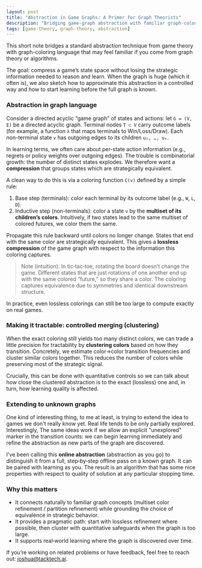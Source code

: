 ```yaml
---
layout: post
title: "Abstraction in Game Graphs: A Primer for Graph Theorists"
description: "Bridging game-graph abstraction with familiar graph-coloring ideas, with practical notes for large, partially known graphs."
tags: [game-theory, graph-theory, abstraction]
---
```


This short note bridges a standard abstraction technique from game theory with graph-coloring language that may feel familiar if you come from graph theory or algorithms.

The goal: compress a game’s state space without losing the strategic information needed to reason and learn. When the graph is huge (which it often is), we also sketch how to approximate this abstraction in a controlled way and how to start learning before the full graph is known.

### Abstraction in graph language

Consider a directed acyclic “game graph” of states and actions: let `G = (V, E)` be a directed acyclic graph. Terminal nodes `T ⊂ V` carry outcome labels (for example, a function `λ` that maps terminals to Win/Loss/Draw). Each non-terminal state `v` has outgoing edges to its children `u₁, …, uₖ`.

In learning terms, we often care about per-state action information (e.g., regrets or policy weights over outgoing edges). The trouble is combinatorial growth: the number of distinct states explodes. We therefore want a **compression** that groups states which are strategically equivalent.

A clean way to do this is via a coloring function `C(v)` defined by a simple rule:

1. Base step (terminals): color each terminal by its outcome label (e.g., `W`, `L`, `D`).
2. Inductive step (non-terminals): color a state `v` by the **multiset of its children’s colors**. Intuitively, if two states lead to the same multiset of colored futures, we color them the same.

Propagate this rule backward until colors no longer change. States that end with the same color are strategically equivalent. This gives a **lossless compression** of the game graph with respect to the information this coloring captures.

> Note (intuition): In tic‑tac‑toe, rotating the board doesn’t change the game. Different states that are just rotations of one another end up with the same colored “future,” so they share a color. The coloring captures equivalence due to symmetries and identical downstream structure.

In practice, even lossless colorings can still be too large to compute exactly on real games.

### Making it tractable: controlled merging (clustering)

When the exact coloring still yields too many distinct colors, we can trade a little precision for tractability by **clustering colors** based on how they transition. Concretely, we estimate color→color transition frequencies and cluster similar colors together. This reduces the number of colors while preserving most of the strategic signal.

Crucially, this can be done with quantitative controls so we can talk about how close the clustered abstraction is to the exact (lossless) one and, in turn, how learning quality is affected.

### Extending to unknown graphs

One kind of interesting thing, to me at least, is trying to extend the idea to games we don't really know yet.  Real life tends to be only partially explored.  Interestingly, The same ideas work if we allow an explicit "unexplored" marker in the transition counts: we can begin learning immediately and refine the abstraction as new parts of the graph are discovered. 

I've been calling this **online abstraction** (abstraction as you go) to distinguish it from a full, step‑by‑step offline pass on a known graph.  It can be paired with learning as you.  The result is an algorithm that has some nice properties with respect to quality of solution at any particular stopping time.

### Why this matters

- It connects naturally to familiar graph concepts (multiset color refinement / partition refinement) while grounding the choice of equivalence in strategic behavior.
- It provides a pragmatic path: start with lossless refinement where possible, then cluster with quantitative safeguards when the graph is too large.
- It supports real‑world learning where the graph is discovered over time.

If you’re working on related problems or have feedback, feel free to reach out: joshua@tacktech.ai.

